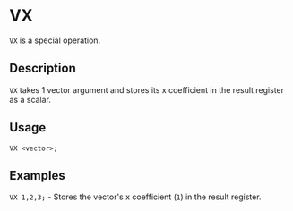 # VX

`VX` is a special operation.

## Description

`VX` takes 1 vector argument and stores its x coefficient in the result register as a scalar.

## Usage

`VX <vector>;`

## Examples

`VX 1,2,3;` - Stores the vector's x coefficient (`1`) in the result register.
